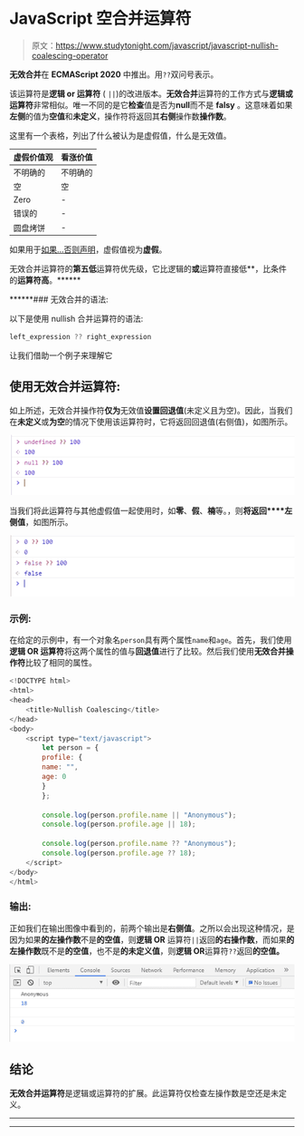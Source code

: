 # JavaScript 空合并运算符

> 原文：<https://www.studytonight.com/javascript/javascript-nullish-coalescing-operator>

**无效合并**在 **ECMAScript 2020** 中推出。用`??`双问号表示。

该运算符是**逻辑 or 运算符** ( `||`)的改进版本。**无效合并**运算符的工作方式与**逻辑或运算符**非常相似。唯一不同的是它**检查**值是否为**null**而不是 **falsy** 。这意味着如果**左侧**的值为**空值**和**未定义**，操作符将返回其**右侧**操作数**操作数**。

这里有一个表格，列出了什么被认为是虚假值，什么是无效值。

| 虚假价值观 | 看涨价值 |
| --- | --- |
| 不明确的 | 不明确的 |
| 空 | 空 |
| Zero | - |
| 错误的 | - |
| 圆盘烤饼 | - |

如果用于[如果...否则声明](https://www.studytonight.com/javascript/javascript-if-else-and-else-if-statements)，虚假值视为**虚假**。

无效合并运算符的**第五低**运算符优先级，它比逻辑的**或**运算符直接低**，比条件的**运算符高**。******

 ******### 无效合并的语法:

以下是使用 nullish 合并运算符的语法:

```js
left_expression ?? right_expression
```

让我们借助一个例子来理解它

## 使用无效合并运算符:

如上所述，无效合并操作符**仅为**无效值**设置回退值**(未定义且为空)。因此，当我们在**未定义**或**为空**的情况下使用该运算符时，它将返回回退值(右侧值)，如图所示。

![using nullish coalescing operator in javascript](img/8679338bc59be542d8835bd36b7d7a10.png)

当我们将此运算符与其他虚假值一起使用时，如**零**、**假**、**楠**等。，则**将返回****左侧值**，如图所示。

![using nullish coalescing operator in javascript](img/0da1403a21aa4f144bcec16ab9282268.png)

### 示例:

在给定的示例中，有一个对象名`person`具有两个属性`name`和`age`。首先，我们使用**逻辑 OR 运算符**将这两个属性的值与**回退值**进行了比较。然后我们使用**无效合并操作符**比较了相同的属性。

```js
<!DOCTYPE html>
<html>
<head>
	<title>Nullish Coalescing</title>
</head>
<body>
	<script type="text/javascript">
		let person = {
		profile: {
		name: "",
		age: 0
		}
		};

		console.log(person.profile.name || "Anonymous"); 
		console.log(person.profile.age || 18); 

		console.log(person.profile.name ?? "Anonymous"); 
		console.log(person.profile.age ?? 18); 
	</script>
</body>
</html>
```

### 输出:

正如我们在输出图像中看到的，前两个输出是**右侧值**。之所以会出现这种情况，是因为如果**的左操作数**不是**的空值**，则**逻辑 OR** 运算符`||`返回**的右操作数**，而如果**的左操作数**既不是**的空值**，也不是**的未定义值**，则**逻辑 OR**运算符`??`返回**的空值。**

![using nullish coalescing operator in javascript](img/99d6e1b87255c65f9820034487e6b7b0.png)

## 结论

**无效合并运算符**是逻辑或运算符的扩展。此运算符仅检查左操作数是空还是未定义。

* * *

* * *******